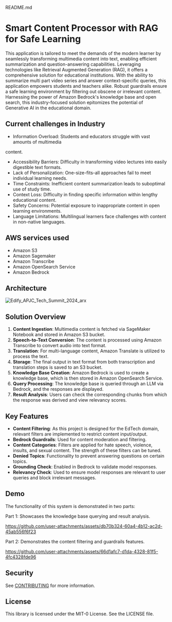 README.md

# Smart Content Processor with RAG for Safe Learning

This application is tailored to meet the demands of the modern learner by seamlessly transforming multimedia content into text, enabling efficient summarization and question-answering capabilities. Leveraging technologies like Retrieval Augmented Generation (RAG), it offers a comprehensive solution for educational institutions. With the ability to summarize multi part video series and answer context-specific queries, this application empowers students and teachers alike. Robust guardrails ensure a safe learning environment by filtering out obscene or irrelevant content. Harnessing the power of Amazon Bedrock's knowledge base and open search, this industry-focused solution epitomizes the potential of Generative AI in the educational domain.

## Current challenges in Industry

* Information Overload: Students and educators struggle with vast amounts of multimedia

content.

* Accessibility Barriers: Difficulty in transforming video lectures into easily digestible text
  formats.
* Lack of Personalization: One-size-fits-all approaches fail to meet individual learning needs.
* Time Constraints: Inefficient content summarization leads to suboptimal use of study time.
* Context Loss: Difficulty in finding specific information within lengthy educational content.
* Safety Concerns: Potential exposure to inappropriate content in open learning environments.
* Language Limitations: Multilingual learners face challenges with content in non-native languages.

## AWS services used

* Amazon S3
* Amazon Sagemaker
* Amazon Transcribe
* Amazon OpenSearch Service
* Amazon Bedrock

## Architecture

![Edify_APJC_Tech_Summit_2024_arx](https://github.com/user-attachments/assets/feb79c22-2b6a-4884-a38d-0c4d2f149be1)


## Solution Overview

1. **Content Ingestion**: Multimedia content is fetched via SageMaker Notebook and stored in Amazon S3 bucket.
2. **Speech-to-Text Conversion**: The content is processed using Amazon Transcribe to convert audio into text format.
3. **Translation**: For multi-language content, Amazon Translate is utilized to process the text.
4. **Storage**: The final output in text format from both transcription and translation steps is saved to an S3 bucket.
5. **Knowledge Base Creation**: Amazon Bedrock is used to create a knowledge base, which is then stored in Amazon OpenSearch Service.
6. **Query Processing**: The knowledge base is queried through an LLM via Bedrock, and the responses are displayed.
7. **Result Analysis**: Users can check the corresponding chunks from which the response was derived and view relevancy scores.

## Key Features

* **Content Filtering**: As this project is designed for the EdTech domain, relevant filters are implemented to restrict content input/output.
* **Bedrock Guardrails**: Used for content moderation and filtering.
* **Content Categories**: Filters are applied for hate speech, violence, insults, and sexual content. The strength of these filters can be tuned.
* **Denied Topics**: Functionality to prevent answering questions on certain topics.
* **Grounding Check**: Enabled in Bedrock to validate model responses.
* **Relevancy Check**: Used to ensure model responses are relevant to user queries and block irrelevant messages.

## Demo

The functionality of this system is demonstrated in two parts:

Part 1: Showcases the knowledge base querying and result analysis.

https://github.com/user-attachments/assets/db70b324-60a4-4b12-ac2d-45ab556f6f23

Part 2: Demonstrates the content filtering and guardrails features.

https://github.com/user-attachments/assets/66d1afc7-d1da-4328-81f5-4fc4328fde96



## Security

See [CONTRIBUTING](https://github.com/aws-samples/rag-with-amazon-bedrock-and-memorydb/blob/main/CONTRIBUTING.md#security-issue-notifications) for more information.

## License

This library is licensed under the MIT-0 License. See the LICENSE file.
